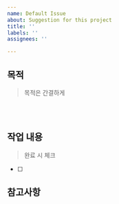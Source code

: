 ```yaml
---
name: Default Issue
about: Suggestion for this project
title: ''
labels: ''
assignees: ''

---
```


## 목적
> 목적은 간결하게

<br><br>
## 작업 내용
> 완료 시 체크

- [ ]

## 참고사항
